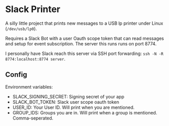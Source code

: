 Slack Printer
=============

A silly little project that prints new messages to a USB lp printer under 
Linux (`/dev/usb/lp0`).

Requires a Slack Bot with a user Oauth scope token that can read messages and
setup for event subscription. The server this runs runs on port 8774.

I personally have Slack reach this server via SSH port forwarding: 
`ssh -N -R 8774:localhost:8774 server`.

Config
------
Environment variables:

- SLACK_SIGNING_SECRET: Signing secret of your app
- SLACK_BOT_TOKEN: Slack user scope oauth token
- USER_ID: Your User ID. Will print when you are mentioned.
- GROUP_IDS: Groups you are in. Will print when a group is mentioned. Comma-seperated.
